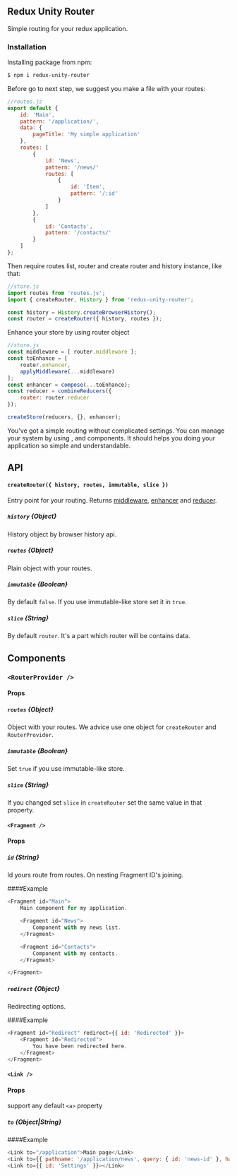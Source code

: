 ## Redux Unity Router

Simple routing for your redux application.

### Installation

Installing package from npm:

```bash
$ npm i redux-unity-router
```

Before go to next step, we suggest you make a file with your routes:

```js
//routes.js
export default {
    id: 'Main',
    pattern: '/application/',
    data: {
        pageTitle: 'My simple application'
    },
    routes: [
        {
            id: 'News',
            pattern: '/news/'
            routes: [
                {
                    id: 'Item',
                    pattern: '/:id'
                }
            ]
        },
        {
            id: 'Contacts',
            pattern: '/contacts/'
        }
    ]
};
```

Then require routes list, router and create router and history instance, like that:

```js
//store.js
import routes from 'routes.js';
import { createRouter, History } from 'redux-unity-router';

const history = History.createBrowserHistory();
const router = createRouter({ history, routes });
```

Enhance your store by using router object

```js
//store.js
const middleware = [ router.middleware ];
const toEnhance = [
    router.enhancer,
    applyMiddleware(...middleware)
];
const enhancer = compose(...toEnhance);
const reducer = combineReducers({
    router: router.reducer
});

createStore(reducers, {}, enhancer);
```

You've got a simple routing without complicated settings.
You can manage your system by using <RouterProvider />, <Fragment /> and <Link /> components.
It should helps you doing your application so simple and understandable.


## API

#### `createRouter({ history, routes, immutable, slice })`
Entry point for your routing. Returns [middleware](http://redux.js.org/docs/advanced/Middleware.html), [enhancer](http://redux.js.org/docs/api/applyMiddleware.html) and [reducer](http://redux.js.org/docs/basics/Reducers.html).

##### `history` {Object}
History object by browser history api.

##### `routes` {Object}
Plain object with your routes.

##### `immutable` {Boolean}
By default `false`. If you use immutable-like store set it in `true`.

##### `slice` {String}
By default `router`. It's a part which router will be contains data.


## Components

### `<RouterProvider />`
#### Props
##### `routes` {Object}
Object with your routes. We advice use one object for `createRouter` and `RouterProvider`.

##### `immutable` {Boolean}
Set `true` if you use immutable-like store.

##### `slice` {String}
If you changed set `slice` in `createRouter` set the same value in that property.

#### `<Fragment />`
#### Props
##### `id` {String}
Id yours route from routes. On nesting Fragment ID's joining.

####Example
```js
<Fragment id="Main">
    Main component for my application.

    <Fragment id="News">
        Component with my news list.
    </Fragment>

    <Fragment id="Contacts">
        Component with my contacts.
    </Fragment>

</Fragment>
```

##### `redirect` {Object}
Redirecting options.

####Example
```js
<Fragment id="Redirect" redirect={{ id: 'Redirected' }}>
    <Fragment id="Redirected">
        You have been redirected here.
    </Fragment>
</Fragment>
```

#### `<Link />`
#### Props
support any default `<a>` property

##### `to` {Object|String}

####Example
```js
<Link to="/application">Main page</Link>
<Link to={{ pathname: '/application/news', query: { id: 'news-id' }, hash: 'comment-box' }}>Main page</Link>
<Link to={{ id: 'Settings' }}></Link>
```
